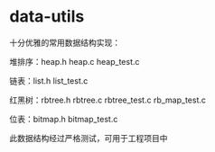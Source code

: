 # data-utils

十分优雅的常用数据结构实现：

堆排序：heap.h heap.c heap_test.c

链表：list.h list_test.c

红黑树：rbtree.h rbtree.c rbtree_test.c rb_map_test.c

位表：bitmap.h bitmap_test.c

此数据结构经过严格测试，可用于工程项目中